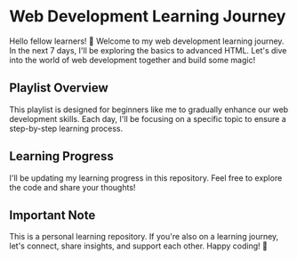 # Web Development Learning Journey

Hello fellow learners! 👋 Welcome to my web development learning journey. In the next 7 days, I'll be exploring the basics to advanced HTML. Let's dive into the world of web development together and build some magic!

## Playlist Overview

This playlist is designed for beginners like me to gradually enhance our web development skills. Each day, I'll be focusing on a specific topic to ensure a step-by-step learning process.

## Learning Progress

I'll be updating my learning progress in this repository. Feel free to explore the code and share your thoughts!

## Important Note

This is a personal learning repository. If you're also on a learning journey, let's connect, share insights, and support each other. Happy coding! 🚀
